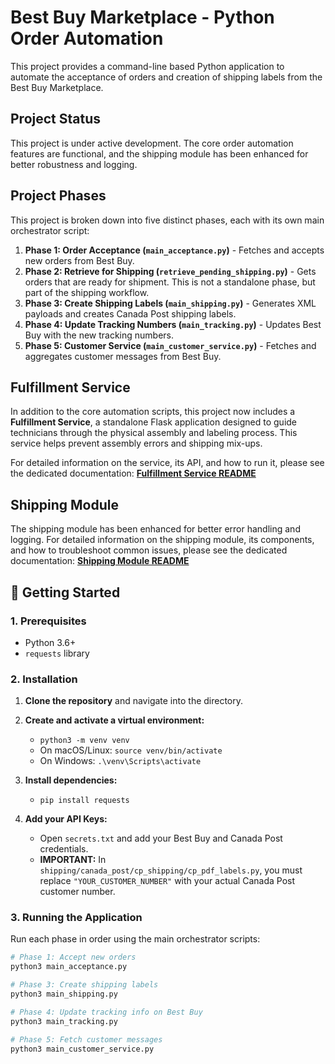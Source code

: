 # Best Buy Marketplace - Python Order Automation

This project provides a command-line based Python application to automate the acceptance of orders and creation of shipping labels from the Best Buy Marketplace.

## Project Status
This project is under active development. The core order automation features are functional, and the shipping module has been enhanced for better robustness and logging.

## Project Phases

This project is broken down into five distinct phases, each with its own main orchestrator script:

1.  **Phase 1: Order Acceptance (`main_acceptance.py`)** - Fetches and accepts new orders from Best Buy.
2.  **Phase 2: Retrieve for Shipping (`retrieve_pending_shipping.py`)** - Gets orders that are ready for shipment. This is not a standalone phase, but part of the shipping workflow.
3.  **Phase 3: Create Shipping Labels (`main_shipping.py`)** - Generates XML payloads and creates Canada Post shipping labels.
4.  **Phase 4: Update Tracking Numbers (`main_tracking.py`)** - Updates Best Buy with the new tracking numbers.
5.  **Phase 5: Customer Service (`main_customer_service.py`)** - Fetches and aggregates customer messages from Best Buy.

## Fulfillment Service

In addition to the core automation scripts, this project now includes a **Fulfillment Service**, a standalone Flask application designed to guide technicians through the physical assembly and labeling process. This service helps prevent assembly errors and shipping mix-ups.

For detailed information on the service, its API, and how to run it, please see the dedicated documentation:
[**Fulfillment Service README**](./fulfillment_service/README.md)

## Shipping Module

The shipping module has been enhanced for better error handling and logging. For detailed information on the shipping module, its components, and how to troubleshoot common issues, please see the dedicated documentation:
[**Shipping Module README**](./shipping/README.md)

## 🚀 Getting Started

### 1. Prerequisites

*   Python 3.6+
*   `requests` library

### 2. Installation

1.  **Clone the repository** and navigate into the directory.

2.  **Create and activate a virtual environment:**
    *   `python3 -m venv venv`
    *   On macOS/Linux: `source venv/bin/activate`
    *   On Windows: `.\venv\Scripts\activate`

3.  **Install dependencies:**
    *   `pip install requests`

4.  **Add your API Keys:**
    *   Open `secrets.txt` and add your Best Buy and Canada Post credentials.
    *   **IMPORTANT:** In `shipping/canada_post/cp_shipping/cp_pdf_labels.py`, you must replace `"YOUR_CUSTOMER_NUMBER"` with your actual Canada Post customer number.

### 3. Running the Application

Run each phase in order using the main orchestrator scripts:

```bash
# Phase 1: Accept new orders
python3 main_acceptance.py

# Phase 3: Create shipping labels
python3 main_shipping.py

# Phase 4: Update tracking info on Best Buy
python3 main_tracking.py

# Phase 5: Fetch customer messages
python3 main_customer_service.py
```
